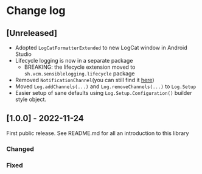 # Change log

## [Unreleased]

 - Adopted `LogCatFormatterExtended` to new LogCat window in Android Studio
 - Lifecycle logging is now in a separate package
   - BREAKING: the lifecycle extension moved to `sh.vcm.sensiblelogging.lifecycle` package
 - Removed `NotificationChannel`(you can still find it [here](https://github.com/VolvoCarsMobility/sensible-logging-for-android/blob/1fb3acc1e2288b13fbfdb83135c0b3d7b3ab0fdd/sensible-logging/src/main/java/sh/vcm/sensiblelogging/channel/NotificationChannel.kt))
 - Moved `Log.addChannels(...)` and `Log.removeChannels(...)` to `Log.Setup`
 - Easier setup of sane defaults using `Log.Setup.Configuration()` builder style object.

## [1.0.0] - 2022-11-24

First public release. See README.md for all an introduction to this library

### Changed

### Fixed
